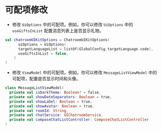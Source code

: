 # 可配项修改

- 修改 `UiOptions` 中的可配项。例如，你可以修改 `UiOptions` 中的 `useGiftsInList` 配置消息列表上是否显示礼物。

```kotlin
val chatroomUIKitOptions = ChatroomUIKitOptions(
      uiOptions = UiOptions(
      targetLanguageList = listOf(GlobalConfig.targetLanguage.code),
      useGiftsInList = false,
    )
)
```

- 修改 `ViewModel` 中的可配项。例如，你可以修改 `MessageListViewModel` 中的可配项，配置是否显示时间和头像。

```kotlin
class MessageListViewModel(
  private val isDarkTheme: Boolean? = false,
  private val showDateSeparators: Boolean = true,
  private val showLabel: Boolean = true,
  private val showAvatar: Boolean = true,
  private val roomId: String,
  private val chatService: UIChatroomService,
  private val composeChatListController: ComposeChatListController
)
```

